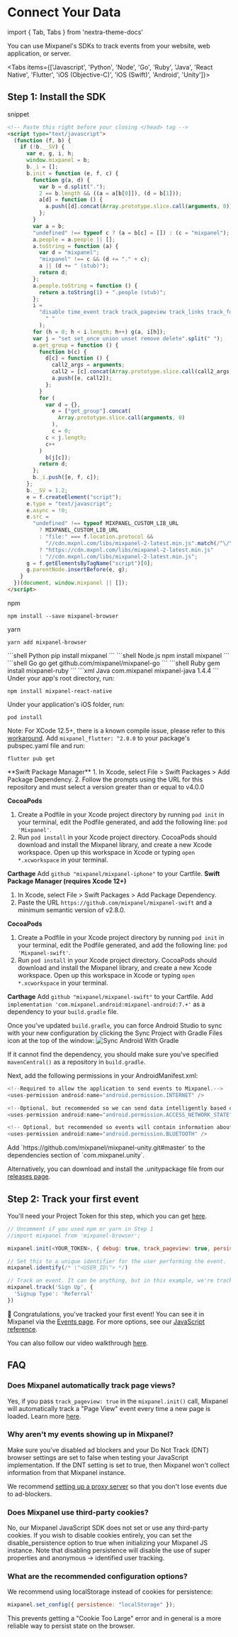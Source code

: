 # Connect Your Data

import { Tab, Tabs } from 'nextra-theme-docs'

You can use Mixpanel's SDKs to track events from your website, web application, or server.

<Tabs items={['Javascript', 'Python', 'Node', 'Go', 'Ruby', 'Java', 'React Native', 'Flutter', 'iOS (Objective-C)', 'iOS (Swift)', 'Android', 'Unity']}>
<tab>

## Step 1: Install the SDK

snippet
```html
<!-- Paste this right before your closing </head> tag -->
<script type="text/javascript">
  (function (f, b) {
    if (!b.__SV) {
      var e, g, i, h;
      window.mixpanel = b;
      b._i = [];
      b.init = function (e, f, c) {
        function g(a, d) {
          var b = d.split(".");
          2 == b.length && ((a = a[b[0]]), (d = b[1]));
          a[d] = function () {
            a.push([d].concat(Array.prototype.slice.call(arguments, 0)));
          };
        }
        var a = b;
        "undefined" !== typeof c ? (a = b[c] = []) : (c = "mixpanel");
        a.people = a.people || [];
        a.toString = function (a) {
          var d = "mixpanel";
          "mixpanel" !== c && (d += "." + c);
          a || (d += " (stub)");
          return d;
        };
        a.people.toString = function () {
          return a.toString(1) + ".people (stub)";
        };
        i =
          "disable time_event track track_pageview track_links track_forms track_with_groups add_group set_group remove_group register register_once alias unregister identify name_tag set_config reset opt_in_tracking opt_out_tracking has_opted_in_tracking has_opted_out_tracking clear_opt_in_out_tracking start_batch_senders people.set people.set_once people.unset people.increment people.append people.union people.track_charge people.clear_charges people.delete_user people.remove".split(
            " "
          );
        for (h = 0; h < i.length; h++) g(a, i[h]);
        var j = "set set_once union unset remove delete".split(" ");
        a.get_group = function () {
          function b(c) {
            d[c] = function () {
              call2_args = arguments;
              call2 = [c].concat(Array.prototype.slice.call(call2_args, 0));
              a.push([e, call2]);
            };
          }
          for (
            var d = {},
              e = ["get_group"].concat(
                Array.prototype.slice.call(arguments, 0)
              ),
              c = 0;
            c < j.length;
            c++
          )
            b(j[c]);
          return d;
        };
        b._i.push([e, f, c]);
      };
      b.__SV = 1.2;
      e = f.createElement("script");
      e.type = "text/javascript";
      e.async = !0;
      e.src =
        "undefined" !== typeof MIXPANEL_CUSTOM_LIB_URL
          ? MIXPANEL_CUSTOM_LIB_URL
          : "file:" === f.location.protocol &&
            "//cdn.mxpnl.com/libs/mixpanel-2-latest.min.js".match(/^\/\//)
          ? "https://cdn.mxpnl.com/libs/mixpanel-2-latest.min.js"
          : "//cdn.mxpnl.com/libs/mixpanel-2-latest.min.js";
      g = f.getElementsByTagName("script")[0];
      g.parentNode.insertBefore(e, g);
    }
  })(document, window.mixpanel || []);
</script>
```

npm
```text
npm install --save mixpanel-browser
```
yarn
```text
yarn add mixpanel-browser
```

</Tab>
<Tab>
```shell Python
pip install mixpanel
```
</Tab>
<Tab>
```shell Node.js
npm install mixpanel
```
</Tab>
<Tab>
```shell Go
go get github.com/mixpanel/mixpanel-go
```
</Tab>
<Tab>
```shell Ruby
gem install mixpanel-ruby
```
</Tab>
<Tab>
```xml Java
<!--Include the following in your project's pom.xml-->
<dependency>
  <groupId>com.mixpanel</groupId>
  <artifactId>mixpanel-java</artifactId>
  <version>1.4.4</version>
</dependency>
```
</Tab>
<Tab>
Under your app's root directory, run:

```
npm install mixpanel-react-native
```

Under your application's iOS folder, run:

```
pod install
```

Note: For XCode 12.5+, there is a known compile issue, please refer to this [workaround](https://github.com/mixpanel/mixpanel-react-native/issues/43#issuecomment-829599732).
</Tab>
<Tab>
Add `mixpanel_flutter: ^2.0.0` to your package's pubspec.yaml file and run:

```
flutter pub get
```

</Tab>
<Tab>
**Swift Package Manager**
1.  In Xcode, select File > Swift Packages > Add Package Dependency.
2.  Follow the prompts using the URL for this repository and must select a version greater than or equal to v4.0.0

**CocoaPods**

1. Create a Podfile in your Xcode project directory by running `pod init` in your terminal, edit the Podfile generated, and add the following line: `pod 'Mixpanel'`.
2. Run `pod install` in your Xcode project directory. CocoaPods should download and install the Mixpanel library, and create a new Xcode workspace. Open up this workspace in Xcode or typing `open *.xcworkspace` in your terminal.

**Carthage**
Add `github "mixpanel/mixpanel-iphone"` to your Cartfile.
</Tab>
<Tab>
**Swift Package Manager (requires Xcode 12+)**

1. In Xcode, select File > Swift Packages > Add Package Dependency.
2. Paste the URL `https://github.com/mixpanel/mixpanel-swift` and a minimum semantic version of v2.8.0.

**CocoaPods**

1. Create a Podfile in your Xcode project directory by running `pod init` in your terminal, edit the Podfile generated, and add the following line: `pod 'Mixpanel-swift'`.
2. Run `pod install` in your Xcode project directory. CocoaPods should download and install the Mixpanel library, and create a new Xcode workspace. Open up this workspace in Xcode or typing `open *.xcworkspace` in your terminal.

**Carthage**
Add `github "mixpanel/mixpanel-swift"` to your Cartfile.
</Tab>
<Tab>
Add `implementation 'com.mixpanel.android:mixpanel-android:7.+'` as a dependency to your `build.gradle` file.

Once you've updated `build.gradle`, you can force Android Studio to sync with your new configuration by clicking the Sync Project with Gradle Files icon at the top of the window:
![Sync Android With Gradle](https://storage.googleapis.com/cdn-mxpnl-com/static/readme/android-sync-gradle.png)

If it cannot find the dependency, you should make sure you've specified `mavenCentral()` as a repository in `build.gradle`.

Next, add the following permissions in your AndroidManifest.xml:

```java
<!--Required to allow the application to send events to Mixpanel.-->
<uses-permission android:name="android.permission.INTERNET" />

<!--Optional, but recommended so we can send data intelligently based on network conditions -->
<uses-permission android:name="android.permission.ACCESS_NETWORK_STATE" />

<!-- Optional, but recommended so events will contain information about bluetooth state-->
<uses-permission android:name="android.permission.BLUETOOTH" />
```

</Tab>
<Tab>
Add `https://github.com/mixpanel/mixpanel-unity.git#master` to the dependencies section of `com.mixpanel.unity`.

Alternatively, you can download and install the .unitypackage file from our [releases page](https://github.com/mixpanel/mixpanel-unity/releases).
</Tab>
</Tabs>

## Step 2: Track your first event

You'll need your Project Token for this step, which you can get [here](https://mixpanel.com/settings/project).

```javascript
// Uncomment if you used npm or yarn in Step 1
//import mixpanel from 'mixpanel-browser';

mixpanel.init(<YOUR_TOKEN>, { debug: true, track_pageview: true, persistence: 'localStorage' });

// Set this to a unique identifier for the user performing the event.
mixpanel.identify(/* \"<USER_ID\"> */)

// Track an event. It can be anything, but in this example, we're tracking a Sign Up event.
mixpanel.track('Sign Up', {
  'Signup Type': 'Referral'
})
```

🎉 Congratulations, you've tracked your first event! You can see it in Mixpanel via the [Events page](https://mixpanel.com/report/events). For more options, see our [JavaScript reference](/docs/tracking/reference/javascript).

You can also follow our video walkthrough [here](https://www.loom.com/embed/fbba03274dc441b49b578e8a734b1d99).

## FAQ

### Does Mixpanel automatically track page views?

Yes, if you pass `track_pageview: true` in the `mixpanel.init()` call, Mixpanel will automatically track a "Page View" event every time a new page is loaded. Learn more [here](/docs/tracking/reference/javascript#tracking-page-views).

### Why aren't my events showing up in Mixpanel?

Make sure you've disabled ad blockers and your Do Not Track (DNT) browser settings are set to false when testing your JavaScript implementation. If the DNT setting is set to true, then Mixpanel won't collect information from that Mixpanel instance.

We recommend [setting up a proxy server](/docs/tracking/how-tos/tracking-via-proxy#how-to-set-up-a-proxy) so that you don't lose events due to ad-blockers.

### Does Mixpanel use third-party cookies?

No, our Mixpanel JavaScript SDK does not set or use any third-party cookies. If you wish to disable cookies entirely, you can set the disable_persistence option to true when initializing your Mixpanel JS instance. Note that disabling persistence will disable the use of super properties and anonymous -> identified user tracking.

### What are the recommended configuration options?

We recommend using localStorage instead of cookies for persistence:

```javascript
mixpanel.set_config({ persistence: "localStorage" });
```

This prevents getting a "Cookie Too Large" error and in general is a more reliable way to persist state on the browser.

